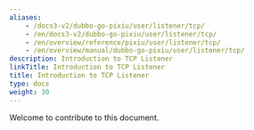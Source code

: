 ```yaml
---
aliases:
    - /docs3-v2/dubbo-go-pixiu/user/listener/tcp/
    - /en/docs3-v2/dubbo-go-pixiu/user/listener/tcp/
    - /en/overview/reference/pixiu/user/listener/tcp/
    - /en/overview/manual/dubbo-go-pixiu/user/listener/tcp/
description: Introduction to TCP Listener
linkTitle: Introduction to TCP Listener
title: Introduction to TCP Listener
type: docs
weight: 30
---
```







Welcome to contribute to this document.

